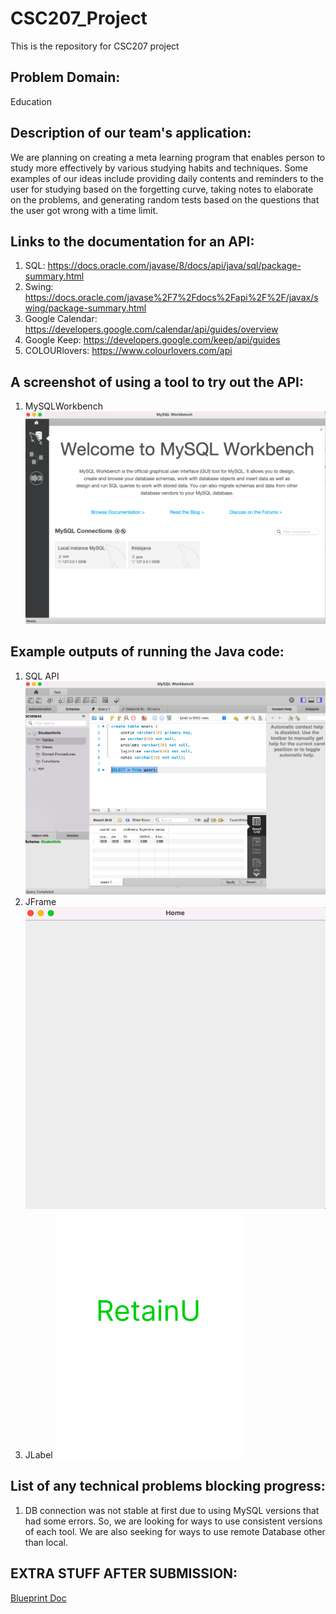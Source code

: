 # CSC207_Project #
This is the repository for CSC207 project

## Problem Domain: ## 
Education 

## Description of our team's application: ## 
We are planning on creating a meta learning program that enables person to study more effectively by 
various studying habits and techniques. Some examples of our ideas include providing daily contents and reminders
to the user for studying based on the forgetting curve, taking notes to elaborate on the problems, and 
generating random tests based on the questions that the user got wrong with a time limit.

## Links to the documentation for an API: ##
1. SQL: https://docs.oracle.com/javase/8/docs/api/java/sql/package-summary.html
2. Swing: https://docs.oracle.com/javase%2F7%2Fdocs%2Fapi%2F%2F/javax/swing/package-summary.html
3. Google Calendar: https://developers.google.com/calendar/api/guides/overview
4. Google Keep: https://developers.google.com/keep/api/guides
5. COLOURlovers: https://www.colourlovers.com/api

## A screenshot of using a tool to try out the API: ##
1. MySQLWorkbench
![alt text](screenshots/tool1.png)

## Example outputs of running the Java code: ##
1. SQL API 
![alt text](screenshots/result1.png)
2. JFrame
![alt text](screenshots/jframe.png)
3. JLabel
![alt text](screenshots/jlabel.png)
## List of any technical problems blocking progress: ##
1. DB connection was not stable at first due to using MySQL versions that had some errors. So, we are looking for ways
to use consistent versions of each tool. We are also seeking for ways to use remote Database other than local.


## EXTRA STUFF AFTER SUBMISSION:
[Blueprint Doc](https://docs.google.com/document/d/1Qe5xSqrnpWM_gSg8DE8uHTsgpN23RaOajl9ljiG9al0/edit)
